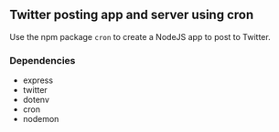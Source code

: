 ## Twitter posting app and server using cron

Use the npm package `cron` to create a NodeJS app to post to Twitter.

### Dependencies

- express
- twitter
- dotenv
- cron
- nodemon
